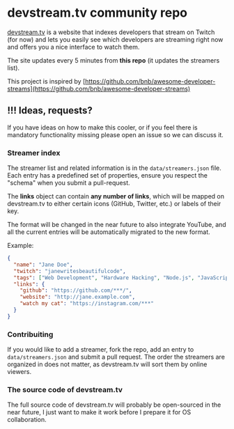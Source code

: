# devstream.tv community repo

[devstream.tv](https://devstream.tv) is a website that indexes developers that stream on Twitch (for now) and lets you easily see which developers are streaming right now and offers you a nice interface to watch them.

The site updates every 5 minutes from **this repo** (it updates the streamers list).

This project is inspired by [https://github.com/bnb/awesome-developer-streams](https://github.com/bnb/awesome-developer-streams)

## !!! Ideas, requests?

If you have ideas on how to make this cooler, or if you feel there is mandatory functionality missing please open an issue so we can discuss it.

### Streamer index

The streamer list and related information is in the ```data/streamers.json``` file.
Each entry has a predefined set of properties, ensure you respect the "schema" when you submit a pull-request.

The **links** object can contain **any number of links**, which will be mapped on devstream.tv to either certain icons (GitHub, Twitter, etc.) or labels of their key. 

The format will be changed in the near future to also integrate YouTube, and all the current entries will be automatically migrated to the new format.

Example:
```json
{
  "name": "Jane Doe",
  "twitch": "janewritesbeautifulcode",
  "tags": ["Web Development", "Hardware Hacking", "Node.js", "JavaScript"],
  "links": {
    "github": "https://github.com/***/",
    "website": "http://jane.example.com",
    "watch my cat": "https://instagram.com/***"
  }
}
```

### Contribuiting

If you would like to add a streamer, fork the repo, add an entry to ```data/streamers.json``` and submit a pull request. The order the streamers are organized in does not matter, as devstream.tv will sort them by online viewers.

### The source code of devstream.tv

The full source code of devstream.tv will probably be open-sourced in the near future, I just want to make it work before I prepare it for OS collaboration.
